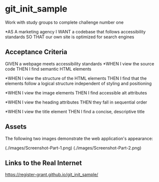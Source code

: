 # git_init_sample

Work with study groups to complete challenge number one

*AS A marketing agency
I WANT a codebase that follows accessibility standards
SO THAT our own site is optimized for search engines

## Acceptance Criteria

GIVEN a webpage meets accessibility standards
*WHEN I view the source code
THEN I find semantic HTML elements

*WHEN I view the structure of the HTML elements
THEN I find that the elements follow a logical structure independent of styling and positioning

*WHEN I view the image elements
THEN I find accessible alt attributes

*WHEN I view the heading attributes
THEN they fall in sequential order

*WHEN I view the title element
THEN I find a concise, descriptive title

## Assets

The following two images demonstrate the web application's appearance:

(./images/Screenshot-Part-1.png)
(./images/Screenshot-Part-2.png)

## Links to the Real Internet
https://register-grant.github.io/git_init_sample/
